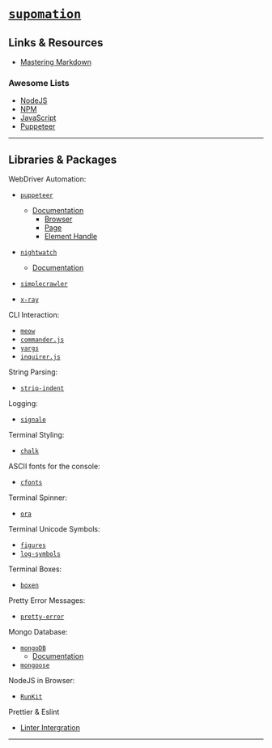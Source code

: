 
# [`supomation`](https://github.com/patevs/supomation)

## Links & Resources

- [Mastering Markdown](https://guides.github.com/features/mastering-markdown/)

### Awesome Lists

- [NodeJS](https://github.com/sindresorhus/awesome-nodejs)
- [NPM](https://github.com/sindresorhus/awesome-npm)
- [JavaScript](https://github.com/sorrycc/awesome-javascript)
- [Puppeteer](https://github.com/transitive-bullshit/awesome-puppeteer)

---

## Libraries & Packages

WebDriver Automation:

- [`puppeteer`](https://github.com/GoogleChrome/puppeteer)
  - [Documentation](https://pptr.dev/)
    - [Browser](https://pptr.dev/#?product=Puppeteer&version=v1.17.0&show=api-class-browser)
    - [Page](https://pptr.dev/#?product=Puppeteer&version=v1.17.0&show=api-class-page)
    - [Element Handle](https://pptr.dev/#?product=Puppeteer&version=v1.17.0&show=api-class-elementhandle)

- [`nightwatch`](https://github.com/nightwatchjs/nightwatch)
  - [Documentation](https://nightwatchjs.org/gettingstarted)

- [`simplecrawler`](https://github.com/simplecrawler/simplecrawler)

- [`x-ray`](https://github.com/matthewmueller/x-ray)

CLI Interaction:

- [`meow`](https://github.com/sindresorhus/meow)
- [`commander.js`](https://github.com/tj/commander.js)
- [`yargs`](https://github.com/yargs/yargs)
- [`inquirer.js`](https://github.com/SBoudrias/Inquirer.js)

String Parsing:

- [`strip-indent`](https://github.com/sindresorhus/strip-indent)

Logging:

- [`signale`](https://github.com/klaussinani/signale)

Terminal Styling:

- [`chalk`](https://github.com/chalk/chalk)

ASCII fonts for the console:

- [`cfonts`](https://github.com/dominikwilkowski/cfonts)

Terminal Spinner:

- [`ora`](https://github.com/sindresorhus/ora)

Terminal Unicode Symbols:

- [`figures`](https://github.com/sindresorhus/figures)
- [`log-symbols`](https://github.com/sindresorhus/log-symbols)

Terminal Boxes:

- [`boxen`](https://github.com/sindresorhus/boxen)

Pretty Error Messages:

- [`pretty-error`](https://github.com/AriaMinaei/pretty-error)

Mongo Database:

- [`mongoDB`](https://github.com/mongodb/node-mongodb-native)
  - [Documentation](https://docs.mongodb.com/)
- [`mongoose`](https://github.com/Automattic/mongoose)

NodeJS in Browser:

- [`RunKit`](https://runkit.com/home)

Prettier & Eslint

- [Linter Intergration](https://prettier.io/docs/en/integrating-with-linters.html)

---
